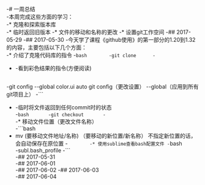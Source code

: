 -# 一周总结		
 -本周完成这些方面的学习：		
 -* 克隆和探索版本库		
 -* 临时返回旧版本
 -* 文件的移动和名称的更改
 -* 设置git工作空间
 -## 2017-05-29	
 -## 2017-05-30	
  -今天学了课程《github使用》的第一部分的1.20到1.32的内容，主要包括以下几个方面：		
 -* 介绍了克隆代码库的指令
 -```bash		
 -git clone		
 -```		
 - -看到彩色结果的指令(方便阅读)
	```bash		
 -git config --global color.ui auto	
 git config（更改设置） --global（应用到所有git项目上） 
 -```		
 - -临时将文件返回到任何commit时的状态		
  -```bash		
 -git checkout		
 -```		
 -* 移动文件位置（更改文件名称）		
   -```bash		
 -	mv (要移动文件地址/名称) （要移动的新位置/新名称）
    不指定新位置的话，会自动保存在原位置
 -```		
 -* 使用sublime查看bash配置文件
 -```bash		
 -subl.bash_profile
 -```		
 -## 2017-05-31		
 -## 2017-06-01		
 -## 2017-06-02
 -## 2017-06-03		
 -## 2017-06-04
